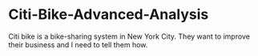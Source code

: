 # Citi-Bike-Advanced-Analysis
Citi bike is a bike-sharing system in New York City. They want to improve their business and I need to tell them how.
